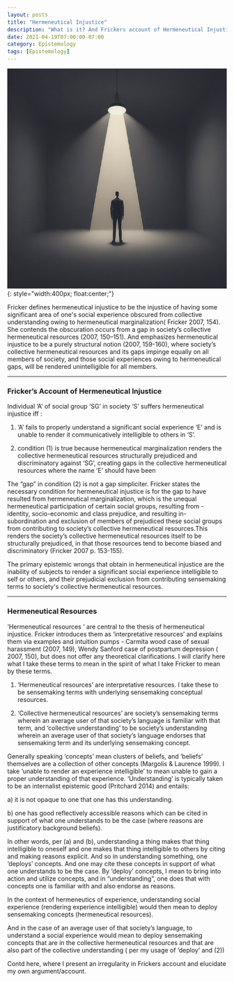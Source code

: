 ```yaml
---
layout: posts
title: "Hermeneutical Injustice"
description: "What is it? And Frickers account of Hermeneutical Injustice"
date: 2021-04-19T07:00:00-07:00
category: Epistemology
tags: [Epistemology]
---
```

![TE image](/images/herm.jfif){: style="width:400px; float:center;"}

Fricker defines hermeneutical injustice to be the injustice of having some significant area of one's social experience obscured from collective understanding owing to hermeneutical marginalization( Fricker 2007, 154). 
She contends the obscuration occurs from a gap in society’s collective hermeneutical resources (2007, 150–151). And emphasizes hermeneutical injustice to be a purely structural notion (2007, 159-160), where society’s collective hermeneutical resources and its gaps impinge equally on all members of society, and those social experiences owing to hermeneutical gaps, will be rendered unintelligible for all members.

---

### Fricker’s Account of Hermeneutical Injustice 

Individual ‘A’ of social group ‘SG’ in society ‘S’ suffers hermeneutical injustice iff :

1) ‘A’ fails to properly understand a significant social experience ‘E’ and is unable to render it communicatively intelligible to others in ‘S’.

2) condition (1) is true because hermeneutical marginalization renders the collective hermeneutical resources structurally prejudiced and discriminatory against ‘SG’, creating gaps in the collective hermeneutical resources where the name ‘E’ should have been

The “gap” in condition (2) is not a gap simpliciter. Fricker states the necessary condition for hermeneutical injustice is for the gap to have resulted from hermeneutical marginalization, which is the unequal hermeneutical participation of certain social groups, resulting from - identity, socio-economic and class prejudice, and resulting in- subordination and exclusion of members of prejudiced these social groups from contributing to society’s collective hermeneutical resources.This renders the society’s collective hermeneutical resources itself to be structurally prejudiced, in that those resources tend to become biased and discriminatory  (Fricker 2007 p. 153-155).

The primary epistemic wrongs that obtain in hermeneutical injustice are the inability of subjects to render a significant social experience intelligible to self or others, and their prejudicial exclusion from contributing sensemaking terms to society's collective hermeneutical resources.

---

### Hermeneutical Resources

‘Hermeneutical resources ’ are central to the thesis of hermeneutical injustice. Fricker introduces them as ‘interpretative resources’ and explains them via examples and intuition pumps - Carmita wood case of sexual harassment (2007, 149), Wendy Sanford case of postpartum depression ( 2007, 150), but does not offer any theoretical clarifications. I will clarify here what I take these terms to mean in the spirit of what I take Fricker to mean by these terms.

1) ‘Hermeneutical resources’  are interpretative resources. I take these to be sensemaking terms with underlying sensemaking conceptual resources.
   
2) ‘Collective hermeneutical resources’ are society’s sensemaking terms wherein an average user of that society’s language is familiar with that term, and ‘collective understanding’ to be society’s understanding wherein an average user of that society’s language endorses that sensemaking term and its underlying sensemaking concept.

Generally speaking ‘concepts’ mean clusters of beliefs, and ‘beliefs’ themselves are a collection of other concepts (Margolis & Laurence 1999). I take ‘unable to render an experience intelligible’ to mean unable to gain a proper understanding of that experience. ‘Understanding’ is typically taken to be an internalist epistemic good (Pritchard 2014) and entails:

a) it is not opaque to one that one has this understanding.

b) one has good reflectively accessible reasons which can be cited in support of what one understands to be the case (where reasons are justificatory background beliefs).

In other words, per (a) and (b), understanding a thing makes that thing intelligible to oneself and one makes that thing intelligible to others by citing and making reasons explicit. And so in understanding something,  one ‘deploys’ concepts. And one may cite these concepts in support of what one understands to be the case. By ‘deploy’ concepts, I mean to bring into action and utilize concepts, and in “understanding”, one does that with concepts one is familiar with and also endorse as reasons.

In the context of hermeneutics of experience, understanding social experience (rendering experience intelligible) would then mean to deploy sensemaking concepts (hermeneutical resources). 

And in the case of an average user of that society’s language, to understand a social experience would mean to deploy sensemaking concepts that are in the collective hermeneutical resources and that are also part of the collective understanding ( per my usage of ‘deploy’ and (2))

 Contd here, where I present an irregularity in Frickers account and elucidate my own argument/account.
